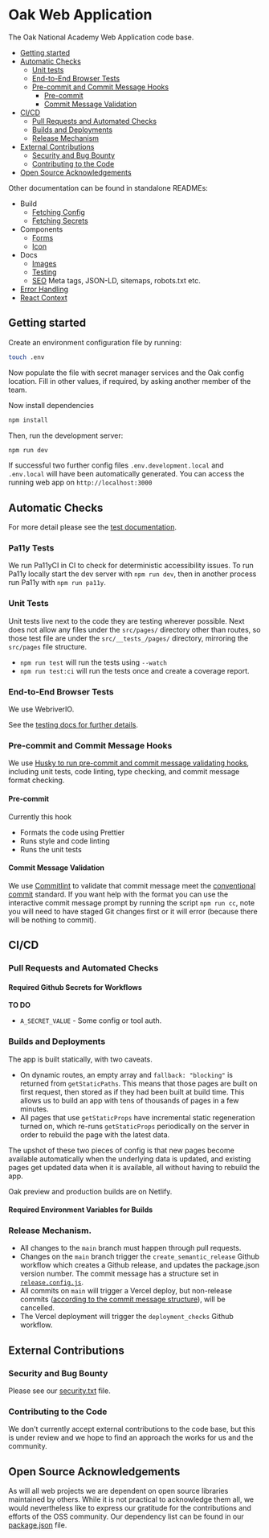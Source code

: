 # Oak Web Application

The Oak National Academy Web Application code base.

- [Getting started](#getting-started)
- [Automatic Checks](#automatic-checks)
  - [Unit tests](#unit-tests)
  - [End-to-End Browser Tests](#end-to-end-browser-tests)
  - [Pre-commit and Commit Message Hooks](#pre-commit-and-commit-message-hooks)
    - [Pre-commit](#pre-commit)
    - [Commit Message Validation](#commit-message-validation)
- [CI/CD](#cicd)
  - [Pull Requests and Automated Checks](#pull-requests-and-automated-checks)
  - [Builds and Deployments](#builds-and-deployments)
  - [Release Mechanism](#release-mechanism)
- [External Contributions](#external-contributions)
  - [Security and Bug Bounty](#security-and-bug-bounty)
  - [Contributing to the Code](#contributing-to-the-code)
- [Open Source Acknowledgements](#open-source-acknowledgements)

Other documentation can be found in standalone READMEs:

- Build
  - [Fetching Config](./scripts/build/fetch_config)
  - [Fetching Secrets](./scripts/build/fetch_secrets)
- Components
  - [Forms](./src/components/Forms)
  - [Icon](./src/components/Icon)
- Docs
  - [Images](./docs/images)
  - [Testing](./docs/testing.md)
  - [SEO](./docs/seo.md) Meta tags, JSON-LD, sitemaps, robots.txt etc.
- [Error Handling](./src/errors)
- [React Context](./src/context)

## Getting started

Create an environment configuration file by running:

```bash
touch .env
```

Now populate the file with secret manager services and the Oak config location. Fill in other values, if required, by asking another member of the team.

Now install dependencies

```bash
npm install
```

Then, run the development server:

```bash
npm run dev
```

If successful two further config files `.env.development.local` and `.env.local` will have been automatically generated. You can access the running web app on `http://localhost:3000`

## Automatic Checks

For more detail please see the [test documentation](docs/testing.md).

### Pa11y Tests

We run Pa11yCI in CI to check for deterministic accessibility issues. To run Pa11y locally start the dev server with `npm run dev`, then in another process run Pa11y with `npm run pa11y`.

### Unit Tests

Unit tests live next to the code they are testing wherever possible. Next does not allow any files under the `src/pages/` directory other than routes, so those test file are under the `src/__tests_/pages/` directory, mirroring the `src/pages` file structure.

- `npm run test` will run the tests using `--watch`
- `npm run test:ci` will run the tests once and create a coverage report.

### End-to-End Browser Tests

We use WebriverIO.

See the [testing docs for further details](./docs/testing.md#e2e-browser-tests).

### Pre-commit and Commit Message Hooks

We use [Husky to run pre-commit and commit message validating hooks](.husky), including unit tests, code linting, type checking, and commit message format checking.

#### Pre-commit

Currently this hook

- Formats the code using Prettier
- Runs style and code linting
- Runs the unit tests

#### Commit Message Validation

We use [Commitlint](https://commitlint.js.org/#/) to validate that commit message meet the [conventional commit](https://www.conventionalcommits.org/en/v1.0.0-beta.2/) standard. If you want help with the format you can use the interactive commit message prompt by running the script `npm run cc`, note you will need to have staged Git changes first or it will error (because there will be nothing to commit).

## CI/CD

### Pull Requests and Automated Checks

#### Required Github Secrets for Workflows

**TO DO**

- `A_SECRET_VALUE` - Some config or tool auth.

### Builds and Deployments

The app is built statically, with two caveats.

- On dynamic routes, an empty array and `fallback: "blocking"` is returned from `getStaticPaths`. This means that those pages are built on first request, then stored as if they had been built at build time. This allows us to build an app with tens of thousands of pages in a few minutes.
- All pages that use `getStaticProps` have incremental static regeneration turned on, which re-runs `getStaticProps` periodically on the server in order to rebuild the page with the latest data.

The upshot of these two pieces of config is that new pages become available automatically when the underlying data is updated, and existing pages get updated data when it is available, all without having to rebuild the app.

Oak preview and production builds are on Netlify.

#### Required Environment Variables for Builds

### Release Mechanism.

- All changes to the `main` branch must happen through pull requests.
- Changes on the `main` branch trigger the `create_semantic_release` Github workflow which creates a Github release, and updates the package.json version number. The commit message has a structure set in [`release.config.js`](release.config.js).
- All commits on `main` will trigger a Vercel deploy, but non-release commits ([according to the commit message structure](scripts/build/cancel_vercel_build.js)), will be cancelled.
- The Vercel deployment will trigger the `deployment_checks` Github workflow.

## External Contributions

### Security and Bug Bounty

Please see our [security.txt](public/.well-known/security.txt) file.

### Contributing to the Code

We don't currently accept external contributions to the code base, but this is under review and we hope to find an approach the works for us and the community.

## Open Source Acknowledgements

As will all web projects we are dependent on open source libraries maintained by others. While it is not practical to acknowledge them all, we would nevertheless like to express our gratitude for the contributions and efforts of the OSS community. Our dependency list can be found in our [package.json](package.json) file.
